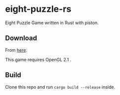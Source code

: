 # eight-puzzle-rs

Eight Puzzle Game written in Rust with piston.

## Download

From [here](https://github.com/Jason5Lee/eight-puzzle-rs/releases/).

This game requires OpenGL 2.1 .

## Build

Clone this repo and run `cargo build --release` inside.
